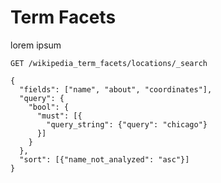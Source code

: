 # Term Facets

lorem ipsum

`GET /wikipedia_term_facets/locations/_search`

```
{
  "fields": ["name", "about", "coordinates"],
  "query": {
    "bool": {
      "must": [{
        "query_string": {"query": "chicago"}
      }]
    }
  },
  "sort": [{"name_not_analyzed": "asc"}]
}
```